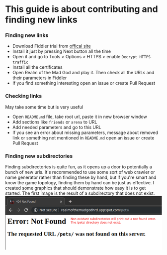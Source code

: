 # This guide is about contributing and finding new links

### Finding new links
-  Download Fiddler trial from [offical site](https://www.telerik.com/download)
-  Install it just by pressing Next button all the time
-  Open it and go to Tools > Options > HTTPS > enable `Decrypt HTTPS traffic`
-  Install all the certificates
-  Open Realm of the Mad God and play it. Then check all the URLs and their parameters in Fiddler
-  If you find something interesting open an issue or create Pull Request

### Checking links
May take some time but is very useful
-  Open `README.md` file, take root url, paste it in new browser window
-  Add sections like `friends` or `arena` to URL
-  Add needed parameters and go to this URL
-  If you see an error about missing parameters, message about removed link or something not mentioned in `README.md`  open an issue or create Pull Request

### Finding new subdirectories
Finding subdirectories is quite fun, as it opens up a door to potentially a bunch of new urls. It's recommended to use some sort of web crawler or name generator rather than finding these by hand, but if you're smart and know the game topology, finding them by hand can be just as effective.
I created some graphics that should demonstrate how easy it is to get started.
The first image is the result of a subdirectory that does not exist.
![Screenshot](/pics/false.png)

